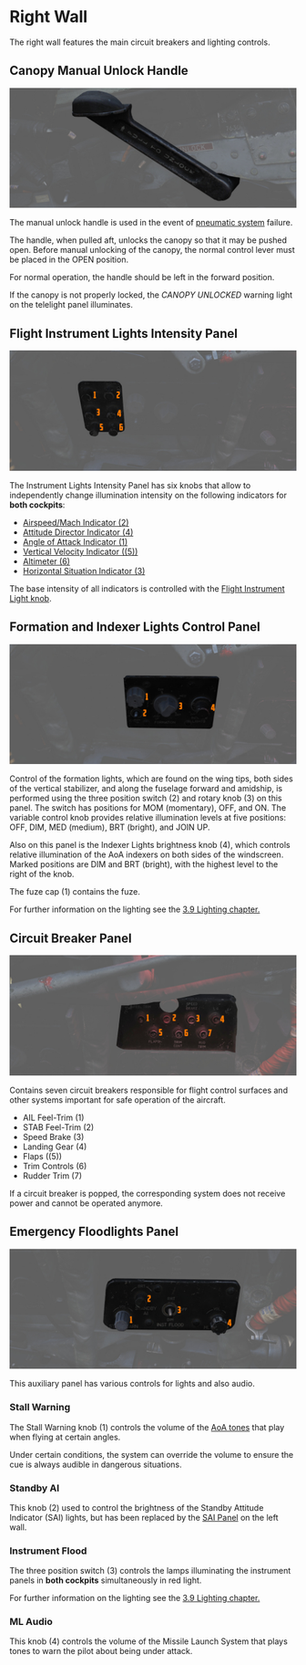 # Right Wall

The right wall features the main circuit breakers and lighting controls.

## Canopy Manual Unlock Handle

![Canopy Manual Unlock Handle](../../../img/pilot_manual_canopy_unlock.jpg)

The manual unlock
handle is used in the event of [pneumatic system](../../../systems/pneumatics.md) failure.

The handle, when pulled aft,
unlocks the canopy so that it may be pushed open. Before
manual unlocking of the canopy, the normal control lever
must be placed in the OPEN position.

For normal operation,
the handle should be left in the forward position.

If the canopy is not properly locked, the _CANOPY UNLOCKED_
warning light on the telelight panel illuminates.

## Flight Instrument Lights Intensity Panel

![InsIntensity](../../../img/pilot_flight_instrument_lights.jpg)

The Instrument Lights Intensity Panel has six knobs that allow to independently
change illumination intensity on the following indicators for **both cockpits**:

- [Airspeed/Mach Indicator (<num>2</num>)](../../pilot/flight_director_group.md#airspeed-and-mach-indicator)
- [Attitude Director Indicator (<num>4</num>)](../../pilot/flight_director_group.md#attitude-director-indicator)
- [Angle of Attack Indicator (<num>1</num>)](../../pilot/flight_director_group.md#angle-of-attack-indicator)
- [Vertical Velocity Indicator ((<num>5</num>))](../../pilot/flight_director_group.md#vertical-velocity-indicator)
- [Altimeter (<num>6</num>)](../../pilot/flight_director_group.md#altimeter)
- [Horizontal Situation Indicator (<num>3</num>)](../../pilot/flight_director_group.md#horizontal-situation-indicator)

The base intensity of all indicators is controlled with the
[Flight Instrument Light knob](../weapon_management.md#flight-instrument-brightness-knob).

## Formation and Indexer Lights Control Panel

![FormLights](../../../img/pilot_formation_lights_panel.jpg)

Control of the formation lights, which are found on the wing tips, both sides of
the vertical stabilizer, and along the fuselage forward and amidship, is
performed using the three position switch (<num>2</num>) and rotary knob (<num>3</num>) on this panel.
The
switch has positions for MOM (momentary), OFF, and ON. The variable control knob
provides relative illumination levels at five positions: OFF, DIM, MED (medium),
BRT (bright), and JOIN UP.

Also on this panel is the Indexer Lights brightness knob (<num>4</num>), which controls
relative illumination of the AoA indexers on both sides of the windscreen.
Marked positions are DIM and BRT (bright), with the highest level to the right of
the knob.

The fuze cap (<num>1</num>) contains the fuze.

For further information on the lighting see
the [3.9 Lighting chapter.](../../../systems/lighting.md)

## Circuit Breaker Panel

![pilot_cb_panel](../../../img/pilot_circuit_breakers.jpg)

Contains seven circuit breakers responsible for flight control surfaces and
other systems important for safe operation of the aircraft.

- AIL Feel-Trim (<num>1</num>)
- STAB Feel-Trim (<num>2</num>)
- Speed Brake (<num>3</num>)
- Landing Gear (<num>4</num>)
- Flaps ((<num>5</num>))
- Trim Controls (<num>6</num>)
- Rudder Trim (<num>7</num>)

If a circuit breaker is popped, the corresponding system does not receive power
and cannot be operated anymore.

## Emergency Floodlights Panel

![PilFlood](../../../img/pilot_emergency_floodlight_panel.jpg)

This auxiliary panel has various controls for lights and also audio.

### Stall Warning

The Stall Warning knob (<num>1</num>) controls the volume of
the [AoA tones](../../../systems/flight_controls_gear/flight_controls.md#stall-warning-vibrator)
that
play when flying at certain angles.

Under certain conditions, the system can override the volume to ensure the cue
is always audible in dangerous situations.

### Standby AI

This knob (<num>2</num>) used to control the brightness of the Standby Attitude Indicator (SAI)
lights, but has been replaced by the [SAI Panel](../left_console/wall.md#sai-panel)
on the left wall.

### Instrument Flood

The three position switch (<num>3</num>) controls the lamps illuminating the instrument panels
in **both cockpits** simultaneously in red light.

For further information on the lighting see
the [3.9 Lighting chapter.](../../../systems/lighting.md)

### ML Audio

This knob (<num>4</num>) controls the volume of the Missile Launch System that plays tones to warn
the
pilot about being under attack.
